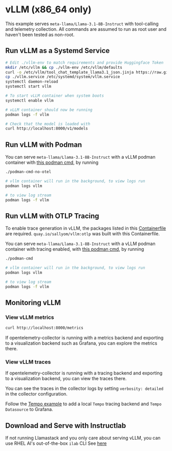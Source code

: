 # vLLM (x86_64 only)

This example serves `meta-llama/Llama-3.1-8B-Instruct` with tool-calling and telemetry collection.
All commands are assumed to run as root user and haven't been tested as non-root.

## Run vLLM as a Systemd Service

```bash
# Edit ./vllm-env to match requirements and provide Huggingface Token
mkdir /etc/vllm && cp ./vllm-env /etc/vllm/defaults
curl -o /etc/vllm/tool_chat_template_llama3.1_json.jinja https://raw.githubusercontent.com/vllm-project/vllm/refs/heads/main/examples/tool_chat_template_llama3.1_json.jinja
cp ./vllm.service /etc/systemd/system/vllm.service
systemctl daemon-reload
systemctl start vllm

# To start vLLM container when system boots
systemctl enable vllm

# vLLM container should now be running
podman logs -f vllm

# Check that the model is loaded with
curl http://localhost:8000/v1/models
```

## Run vLLM with Podman

You can serve `meta-llama/Llama-3.1-8B-Instruct` with a vLLM podman container with [this podman cmd](./no-otel-podman-cmd), by running

```bash
./podman-cmd-no-otel

# vllm container will run in the background, to view logs run
podman logs vllm

# to view log stream
podman logs -f vllm
```

## Run vLLM with OTLP Tracing

To enable trace generation in vLLM, the packages listed in this [Containerfile](./Containerfile) are required. `quay.io/sallyom/vllm:otlp` was built
with this Containerfile.

You can serve `meta-llama/Llama-3.1-8B-Instruct` with a vLLM podman container with tracing enabled, with [this podman cmd](./podman-cmd), by running

```bash
./podman-cmd

# vllm container will run in the background, to view logs run
podman logs vllm

# to view log stream
podman logs -f vllm
```

## Monitoring vLLM

### View vLLM metrics

```bash
curl http://localhost:8000/metrics
```

If opentelemetry-collector is running with a metrics backend and exporting to a visualization backend such as Grafana, you can explore the metrics
there. 

### View vLLM traces

If opentelemetry-collector is running with a tracing backend and exporting to a visualization backend, you can view the traces there.

You can see the traces in the collector logs by setting `verbosity: detailed` in the collector configuration.

Follow the [Tempo example](../tempo-service/README.md) to add a local `Tempo` tracing backend and `Tempo Datasource` to Grafana.

## Download and Serve with Instructlab

If not running Llamastack and you only care about serving vLLM, you can use RHEL AI's out-of-the-box `ilab` CLI
See [here](./ilab-serve.md)
